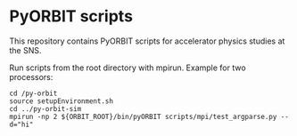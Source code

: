 # PyORBIT scripts

This repository contains PyORBIT scripts for accelerator physics studies at the SNS.

Run scripts from the root directory with mpirun. Example for two processors: 

```shell
cd /py-orbit
source setupEnvironment.sh
cd ../py-orbit-sim
mpirun -np 2 ${ORBIT_ROOT}/bin/pyORBIT scripts/mpi/test_argparse.py --d="hi"
```
